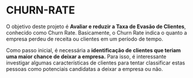 # CHURN-RATE

O objetivo deste projeto é **Avaliar e reduzir a Taxa de Evasão de Clientes**, conhecido como Churn Rate. Basicamente, o Churn Rate indica o quanto a empresa perdeu de receita ou clientes em um período de tempo.

Como passo inicial, é necessária a **identificação de clientes que teriam uma maior chance de deixar a empresa.** Para isso, é interessante investigar algumas características de clientes para tentar classificar estas pessoas como potenciais candidatas a deixar a empresa ou não.
